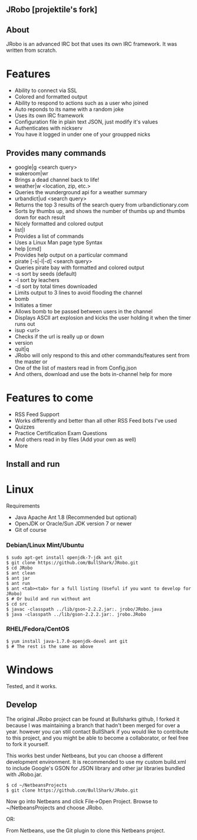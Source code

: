 ## JRobo [projektile's fork]

## About

JRobo is an advanced IRC bot that uses its own IRC framework. It was written from scratch.

# Features
 * Ability to connect via SSL
 * Colored and formatted output
 * Ability to respond to actions such as a user who joined
 * Auto reponds to its name with a random joke
 * Uses its own IRC framework
 * Configuration file in plain text JSON, just modify it's values
 * Authenticates with nickserv
  * You have it logged in under one of your groupped nicks
 
## Provides many commands
 * google|g &lt;search query&gt;
 * wakeroom|wr
  * Brings a dead channel back to life!
 * weather|w &lt;location, zip, etc.&gt;
  * Queries the wunderground api for a weather summary
 * urbandict|ud &lt;search query&gt;
  * Returns the top 3 results of the search query from urbandictionary.com
  * Sorts by thumbs up, and shows the number of thumbs up and thumbs down for each result
  * Nicely formatted and colored output
 * list|l
  * Provides a list of commands
  * Uses a Linux Man page type Syntax
 * help [cmd]
  * Provides help output on a particular command
 * pirate [-s|-l|-d] &lt;search query&gt;
  * Queries pirate bay with formatted and colored output
  * -s sort by seeds (default)
  * -l sort by leachers
  * -d sort by total times downloaded
  * Limits output to 3 lines to avoid flooding the channel
 * bomb
  * Initiates a timer
  * Allows bomb to be passed between users in the channel
  * Displays ASCII art explosion and kicks the user holding it when the timer runs out
 * isup &lt;url&gt;
  * Checks if the url is really up or down
 * version
 * quit|q
  * JRobo will only respond to this and other commands/features sent from the master or
  * One of the list of masters read in from Config.json
 * And others, download and use the bots in-channel help for more

# Features to come
 * RSS Feed Support
  * Works differently and better than all other RSS Feed bots I've used
 * Quizzes
  * Practice Certification Exam Questions
  * And others read in by files (Add your own as well)
 * More

## Install and run

# Linux

Requirements
 * Java Apache Ant 1.8 (Recommended but optional)
 * OpenJDK or Oracle/Sun JDK version 7 or newer
 * Git of course

### Debian/Linux Mint/Ubuntu
    $ sudo apt-get install openjdk-7-jdk ant git
    $ git clone https://github.com/BullShark/JRobo.git
    $ cd JRobo
    $ ant clean
    $ ant jar
    $ ant run
    $ ant <tab><tab> for a full listing (Useful if you want to develop for JRobo)
    $ # Or build and run without ant
    $ cd src
    $ javac -classpath ../lib/gson-2.2.2.jar:. jrobo/JRobo.java
    $ java -classpath ../lib/gson-2.2.2.jar:. jrobo.JRobo

### RHEL/Fedora/CentOS
    $ yum install java-1.7.0-openjdk-devel ant git
    $ # The rest is the same as above

# Windows

Tested, and it works.

## Develop

The original JRobo project can be found at Bullsharks github, I forked it because I was maintaining a branch that hadn't been merged for over a year. however you can still contact BullShark if you would like to contribute to this project, and you might be able to become a collaborator, or feel free to fork it yourself.


This works best under Netbeans, but you can choose a different development environment. It is recommended to use my custom build.xml to include Google's GSON for JSON library and other jar libraries bundled with JRobo.jar.

    $ cd ~/NetbeansProjects
    $ git clone https://github.com/BullShark/JRobo.git
    
Now go into Netbeans and click File->Open Project. Browse to ~/NetbeansProjects and choose JRobo.

OR:

From Netbeans, use the Git plugin to clone this Netbeans project.
